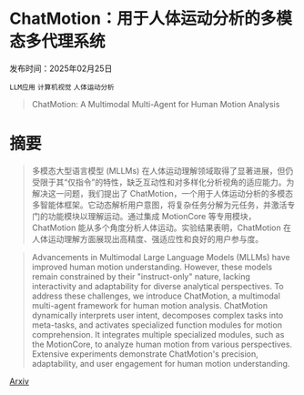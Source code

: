 # ChatMotion：用于人体运动分析的多模态多代理系统

发布时间：2025年02月25日

`LLM应用` `计算机视觉` `人体运动分析`

> ChatMotion: A Multimodal Multi-Agent for Human Motion Analysis

# 摘要

> 多模态大型语言模型 (MLLMs) 在人体运动理解领域取得了显著进展，但仍受限于其“仅指令”的特性，缺乏互动性和对多样化分析视角的适应能力。为解决这一问题，我们提出了 ChatMotion，一个用于人体运动分析的多模态多智能体框架。它动态解析用户意图，将复杂任务分解为元任务，并激活专门的功能模块以理解运动。通过集成 MotionCore 等专用模块，ChatMotion 能从多个角度分析人体运动。实验结果表明，ChatMotion 在人体运动理解方面展现出高精度、强适应性和良好的用户参与度。

> Advancements in Multimodal Large Language Models (MLLMs) have improved human motion understanding. However, these models remain constrained by their "instruct-only" nature, lacking interactivity and adaptability for diverse analytical perspectives. To address these challenges, we introduce ChatMotion, a multimodal multi-agent framework for human motion analysis. ChatMotion dynamically interprets user intent, decomposes complex tasks into meta-tasks, and activates specialized function modules for motion comprehension. It integrates multiple specialized modules, such as the MotionCore, to analyze human motion from various perspectives. Extensive experiments demonstrate ChatMotion's precision, adaptability, and user engagement for human motion understanding.

[Arxiv](https://arxiv.org/abs/2502.18180)